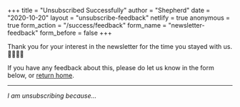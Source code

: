 +++
title = "Unsubscribed Successfully"
author = "Shepherd"
date = "2020-10-20"
layout = "unsubscribe-feedback"
netlify = true
anonymous = true
form_action = "/success/feedback"
form_name = "newsletter-feedback"
form_before = false
+++

Thank you for your interest in the newsletter for the time you stayed with us. 🙇‍♂️🙇‍♀

If you have any feedback about this, please do let us know in the form below, or [return home](/).

---

_I am unsubscribing because..._
